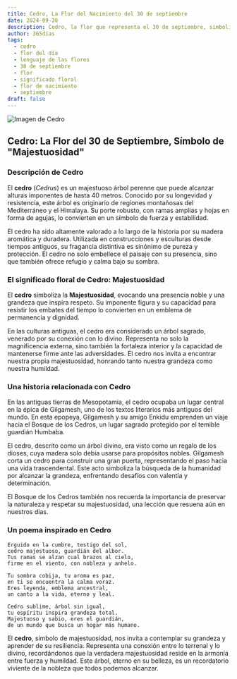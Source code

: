 ```yaml
---
title: Cedro, La Flor del Nacimiento del 30 de septiembre
date: 2024-09-30
description: Cedro, la flor que representa el 30 de septiembre, simboliza Majestuosidad. Descubre su fascinante historia, significado en el lenguaje de las flores y una poesía que celebra su belleza.
author: 365días
tags:
  - cedro
  - flor del día
  - lenguaje de las flores
  - 30 de septiembre
  - flor
  - significado floral
  - flor de nacimiento
  - septiembre
draft: false
---
```


![Imagen de Cedro](https://cdn.pixabay.com/photo/2016/06/19/20/56/cedar-balance-sheet-1467608_640.jpg#center)


## Cedro: La Flor del 30 de Septiembre, Símbolo de "Majestuosidad"

### Descripción de Cedro

El **cedro** (_Cedrus_) es un majestuoso árbol perenne que puede alcanzar alturas imponentes de hasta 40 metros. Conocido por su longevidad y resistencia, este árbol es originario de regiones montañosas del Mediterráneo y el Himalaya. Su porte robusto, con ramas amplias y hojas en forma de agujas, lo convierten en un símbolo de fuerza y estabilidad.

El cedro ha sido altamente valorado a lo largo de la historia por su madera aromática y duradera. Utilizada en construcciones y esculturas desde tiempos antiguos, su fragancia distintiva es sinónimo de pureza y protección. El cedro no solo embellece el paisaje con su presencia, sino que también ofrece refugio y calma bajo su sombra.

### El significado floral de Cedro: Majestuosidad

El **cedro** simboliza la **Majestuosidad**, evocando una presencia noble y una grandeza que inspira respeto. Su imponente figura y su capacidad para resistir los embates del tiempo lo convierten en un emblema de permanencia y dignidad.

En las culturas antiguas, el cedro era considerado un árbol sagrado, venerado por su conexión con lo divino. Representa no solo la magnificencia externa, sino también la fortaleza interior y la capacidad de mantenerse firme ante las adversidades. El cedro nos invita a encontrar nuestra propia majestuosidad, honrando tanto nuestra grandeza como nuestra humildad.

### Una historia relacionada con Cedro

En las antiguas tierras de Mesopotamia, el cedro ocupaba un lugar central en la épica de Gilgamesh, uno de los textos literarios más antiguos del mundo. En esta epopeya, Gilgamesh y su amigo Enkidu emprenden un viaje hacia el Bosque de los Cedros, un lugar sagrado protegido por el temible guardián Humbaba.

El cedro, descrito como un árbol divino, era visto como un regalo de los dioses, cuya madera solo debía usarse para propósitos nobles. Gilgamesh corta un cedro para construir una gran puerta, representando el paso hacia una vida trascendental. Este acto simboliza la búsqueda de la humanidad por alcanzar la grandeza, enfrentando desafíos con valentía y determinación.

El Bosque de los Cedros también nos recuerda la importancia de preservar la naturaleza y respetar su majestuosidad, una lección que resuena aún en nuestros días.

### Un poema inspirado en Cedro

```
Erguido en la cumbre, testigo del sol,  
cedro majestuoso, guardián del albor.  
Tus ramas se alzan cual brazos al cielo,  
firme en el viento, con nobleza y anhelo.

Tu sombra cobija, tu aroma es paz,  
en ti se encuentra la calma voraz.  
Eres leyenda, emblema ancestral,  
un canto a la vida, eterno y leal.

Cedro sublime, árbol sin igual,  
tu espíritu inspira grandeza total.  
Majestuoso y sabio, eres el guardián,  
de un mundo que busca un hogar más humano.
```

El **cedro**, símbolo de majestuosidad, nos invita a contemplar su grandeza y aprender de su resiliencia. Representa una conexión entre lo terrenal y lo divino, recordándonos que la verdadera majestuosidad reside en la armonía entre fuerza y humildad. Este árbol, eterno en su belleza, es un recordatorio viviente de la nobleza que todos podemos alcanzar.
